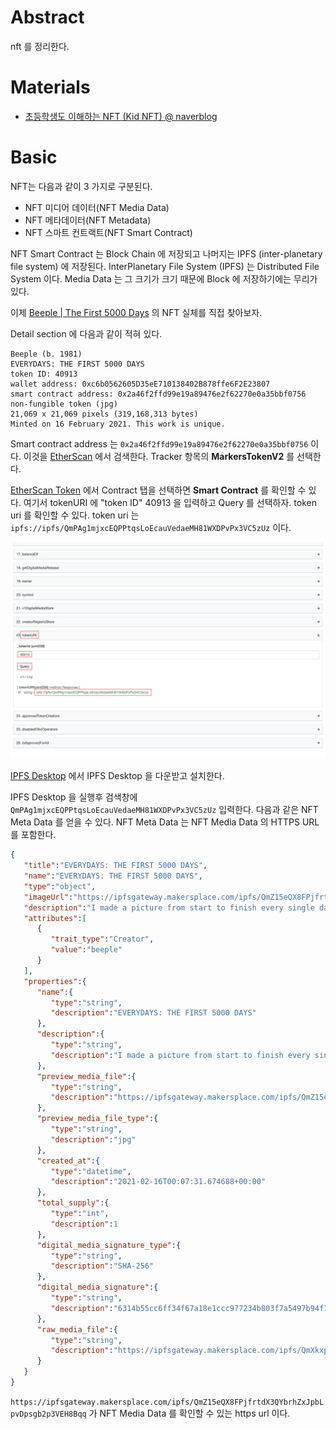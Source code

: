 # Abstract

nft 를 정리한다.

# Materials

* [초등학생도 이해하는 NFT (Kid NFT) @ naverblog](https://blog.naver.com/amhoin/222565621758)

# Basic

NFT는 다음과 같이 3 가지로 구분된다.

* NFT 미디어 데이터(NFT Media Data)
* NFT 메타데이터(NFT Metadata)
* NFT 스마트 컨트랙트(NFT Smart Contract)

NFT Smart Contract 는 Block Chain 에 저장되고 나머지는 IPFS (inter-planetary file system) 에 저장된다. InterPlanetary File System (IPFS) 는 Distributed File System 이다. Media Data 는 그 크기가 크기 때문에 Block 에 저장하기에는 무리가 있다. 

이제 [Beeple | The First 5000 Days](https://onlineonly.christies.com/s/beeple-first-5000-days/beeple-b-1981-1/112924) 의 NFT 실체를 직접 찾아보자.

Detail section 에 다음과 같이 적혀 있다.

```
Beeple (b. 1981)
EVERYDAYS: THE FIRST 5000 DAYS
token ID: 40913
wallet address: 0xc6b0562605D35eE710138402B878ffe6F2E23807
smart contract address: 0x2a46f2ffd99e19a89476e2f62270e0a35bbf0756
non-fungible token (jpg)
21,069 x 21,069 pixels (319,168,313 bytes)
Minted on 16 February 2021. This work is unique.
```

Smart contract address 는 `0x2a46f2ffd99e19a89476e2f62270e0a35bbf0756` 이다. 이것을 [EtherScan](https://etherscan.io/address/0x2a46f2ffd99e19a89476e2f62270e0a35bbf0756) 에서 검색한다. Tracker 항목의 **MarkersTokenV2** 를 선택한다.

[EtherScan Token](https://etherscan.io/token/0x2a46f2ffd99e19a89476e2f62270e0a35bbf0756) 에서 Contract 탭을 선택하면 **Smart Contract** 를 확인할 수 있다. 여기서 tokenURI 에 "token ID" 40913 을 입력하고 Query 를 선택하자. token uri 를 확인할 수 있다. token uri 는 `ipfs://ipfs/QmPAg1mjxcEQPPtqsLoEcauVedaeMH81WXDPvPx3VC5zUz` 이다.

![](img/tokenURI.png)

[IPFS Desktop](https://docs.ipfs.io/install/ipfs-desktop/#macos) 에서 IPFS Desktop 을 다운받고 설치한다.

IPFS Desktop 을 실행후 검색창에 `QmPAg1mjxcEQPPtqsLoEcauVedaeMH81WXDPvPx3VC5zUz` 입력한다. 다음과 같은 NFT Meta Data 를 얻을 수 있다. NFT Meta Data 는 NFT Media Data 의 HTTPS URL 를 포함한다. 

```json
{
   "title":"EVERYDAYS: THE FIRST 5000 DAYS",
   "name":"EVERYDAYS: THE FIRST 5000 DAYS",
   "type":"object",
   "imageUrl":"https://ipfsgateway.makersplace.com/ipfs/QmZ15eQX8FPjfrtdX3QYbrhZxJpbLpvDpsgb2p3VEH8Bqq",
   "description":"I made a picture from start to finish every single day from May 1st, 2007 - January 7th, 2021.  This is every motherfucking one of those pictures.",
   "attributes":[
      {
         "trait_type":"Creator",
         "value":"beeple"
      }
   ],
   "properties":{
      "name":{
         "type":"string",
         "description":"EVERYDAYS: THE FIRST 5000 DAYS"
      },
      "description":{
         "type":"string",
         "description":"I made a picture from start to finish every single day from May 1st, 2007 - January 7th, 2021.  This is every motherfucking one of those pictures."
      },
      "preview_media_file":{
         "type":"string",
         "description":"https://ipfsgateway.makersplace.com/ipfs/QmZ15eQX8FPjfrtdX3QYbrhZxJpbLpvDpsgb2p3VEH8Bqq"
      },
      "preview_media_file_type":{
         "type":"string",
         "description":"jpg"
      },
      "created_at":{
         "type":"datetime",
         "description":"2021-02-16T00:07:31.674688+00:00"
      },
      "total_supply":{
         "type":"int",
         "description":1
      },
      "digital_media_signature_type":{
         "type":"string",
         "description":"SHA-256"
      },
      "digital_media_signature":{
         "type":"string",
         "description":"6314b55cc6ff34f67a18e1ccc977234b803f7a5497b94f1f994ac9d1b896a017"
      },
      "raw_media_file":{
         "type":"string",
         "description":"https://ipfsgateway.makersplace.com/ipfs/QmXkxpwAHCtDXbbZHUwqtFucG1RMS6T87vi1CdvadfL7qA"
      }
   }
}
```

`https://ipfsgateway.makersplace.com/ipfs/QmZ15eQX8FPjfrtdX3QYbrhZxJpbLpvDpsgb2p3VEH8Bqq` 가 NFT Media Data 를 확인할 수 있는 https url 이다.
